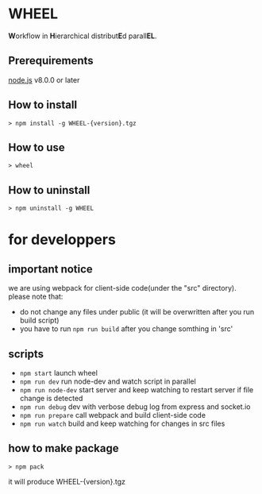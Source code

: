 # WHEEL
**W**orkflow in **H**ierarchical distribut**E**d parall**EL**.

## Prerequirements
[node.js](https://nodejs.org/en/) v8.0.0 or later

## How to install
```
> npm install -g WHEEL-{version}.tgz
```

## How to use
```
> wheel
```

## How to uninstall
```
> npm uninstall -g WHEEL
```

# for developpers
## important notice
we are using webpack for client-side code(under the "src" directory).
please note that:

 - do not change any files under public (it will be overwritten after you run build script)
 - you have to run `npm run build` after you change somthing in 'src'

## scripts

- `npm start` launch wheel
- `npm run dev` run node-dev and watch script in parallel
- `npm run node-dev`   start server and keep watching to restart server if file change is detected
- `npm run debug` dev with verbose debug log from express and socket.io
- `npm run prepare` call webpack and build client-side code
- `npm run watch` build and keep watching for changes in src files

## how to make package
```
> npm pack
```
it will produce WHEEL-{version}.tgz

